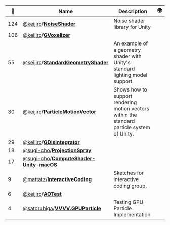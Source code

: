 |:star2: | Name | Description | 🌍|
|---|---|---|---|
|124|[@keijiro](https://github.com/keijiro)/[**NoiseShader**](https://github.com/keijiro/NoiseShader)|Noise shader library for Unity||
|106|[@keijiro](https://github.com/keijiro)/[**GVoxelizer**](https://github.com/keijiro/GVoxelizer)|||
|55|[@keijiro](https://github.com/keijiro)/[**StandardGeometryShader**](https://github.com/keijiro/StandardGeometryShader)|An example of a geometry shader with Unity's standard lighting model support.||
|30|[@keijiro](https://github.com/keijiro)/[**ParticleMotionVector**](https://github.com/keijiro/ParticleMotionVector)|Shows how to support rendering motion vectors within the standard particle system of Unity.||
|29|[@keijiro](https://github.com/keijiro)/[**GDisintegrator**](https://github.com/keijiro/GDisintegrator)|||
|18|[@sugi-cho](https://github.com/sugi-cho)/[**ProjectionSpray**](https://github.com/sugi-cho/ProjectionSpray)|||
|17|[@sugi-cho](https://github.com/sugi-cho)/[**ComputeShader-Unity-macOS**](https://github.com/sugi-cho/ComputeShader-Unity-macOS)|||
|9|[@mattatz](https://github.com/mattatz)/[**InteractiveCoding**](https://github.com/mattatz/InteractiveCoding)|Sketches for interactive coding group.||
|6|[@keijiro](https://github.com/keijiro)/[**AOTest**](https://github.com/keijiro/AOTest)|||
|4|[@satoruhiga](https://github.com/satoruhiga)/[**VVVV.GPUParticle**](https://github.com/satoruhiga/VVVV.GPUParticle)|Testing GPU Particle Implementation||


